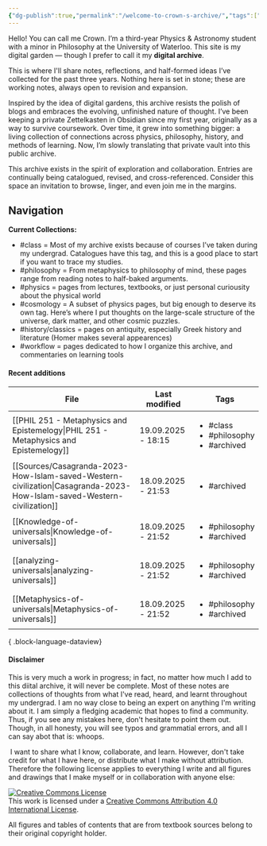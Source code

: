 ```yaml
---
{"dg-publish":true,"permalink":"/welcome-to-crown-s-archive/","tags":["gardenEntry"]}
---
```


Hello! You can call me Crown. I’m a third-year Physics & Astronomy student with a minor in Philosophy at the University of Waterloo. This site is my digital garden — though I prefer to call it my **digital archive**. 

This is where I'll share notes, reflections, and half-formed ideas I’ve collected for the past three years. Nothing here is set in stone; these are working notes, always open to revision and expansion.

Inspired by the idea of digital gardens, this archive resists the polish of blogs and embraces the evolving, unfinished nature of thought. I’ve been keeping a private Zettelkasten in Obsidian since my first year, originally as a way to survive coursework. Over time, it grew into something bigger: a living collection of connections across physics, philosophy, history, and methods of learning. Now, I’m slowly translating that private vault into this public archive.

This archive exists in the spirit of exploration and collaboration. Entries are continually being catalogued, revised, and cross-referenced. Consider this space an invitation to browse, linger, and even join me in the margins.

## Navigation

**Current Collections:**
- #class = Most of my archive exists because of courses I’ve taken during my undergrad. Catalogues have this tag, and this is a good place to start if you want to trace my studies.
- #philosophy = From metaphysics to philosophy of mind, these pages range from reading notes to half-baked arguments.
- #physics = pages from lectures, textbooks, or just personal curiousity about the physical world
- #cosmology = A subset of physics pages, but big enough to deserve its own tag. Here’s where I put thoughts on the large-scale structure of the universe, dark matter, and other cosmic puzzles.
- #history/classics = pages on antiquity, especially Greek history and literature (Homer makes several appearences)
- #workflow = pages dedicated to how I organize this archive, and commentaries on learning tools
#### Recent additions
| File                                                                                                                      | Last modified      | Tags                                                           |
| ------------------------------------------------------------------------------------------------------------------------- | ------------------ | -------------------------------------------------------------- |
| [[PHIL 251 - Metaphysics and Epistemelogy\|PHIL 251 - Metaphysics and Epistemelogy]]                                   | 19.09.2025 - 18:15 | <ul><li>#class</li><li>#philosophy</li><li>#archived</li></ul> |
| [[Sources/Casagranda-2023-How-Islam-saved-Western-civilization\|Casagranda-2023-How-Islam-saved-Western-civilization]] | 18.09.2025 - 21:53 | <ul><li>#archived</li></ul>                                    |
| [[Knowledge-of-universals\|Knowledge-of-universals]]                                                                   | 18.09.2025 - 21:52 | <ul><li>#philosophy</li><li>#archived</li></ul>                |
| [[analyzing-universals\|analyzing-universals]]                                                                         | 18.09.2025 - 21:52 | <ul><li>#philosophy</li><li>#archived</li></ul>                |
| [[Metaphysics-of-universals\|Metaphysics-of-universals]]                                                               | 18.09.2025 - 21:52 | <ul><li>#philosophy</li><li>#archived</li></ul>                |

{ .block-language-dataview}


#### Disclaimer 
This is very much a work in progress; in fact, no matter how much I add to this diital archive, it will never be complete. Most of these notes are collections of thoughts from what I've read, heard, and learnt throughout my undergrad. I am no way close to being an expert on anything I'm writing about it. I am simply a fledging academic that hopes to find a community. Thus, if you see any mistakes here, don't hesitate to point them out. Though, in all honesty, you will see typos and grammatial errors, and all I can say abot that is: whoops. 

 I want to share what I know, collaborate, and learn. However, don't take credit for what I have here, or distribute what I make without attribution. Therefore the following license applies to everything I write and all figures and drawings that I make myself or in collaboration with anyone else:

[![Creative Commons License](https://i.creativecommons.org/l/by/4.0/88x31.png)](http://creativecommons.org/licenses/by/4.0/)  
This work is licensed under a [Creative Commons Attribution 4.0 International License](http://creativecommons.org/licenses/by/4.0/).

All figures and tables of contents that are from textbook sources belong to their original copyright holder.














